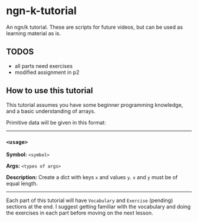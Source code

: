 # ngn-k-tutorial
An ngn/k tutorial. These are scripts for future videos, but can be used as learning material as is.

## TODOS
- all parts need exercises
- modified assignment in p2

## How to use this tutorial

This tutorial assumes you have some beginner programming knowledge, and a basic understanding of arrays.

Primitive data will be given in this format:

---

### `<usage>` <primitive name>

**Symbol:** `<symbol>`

**Args:** `<types of args>`

**Description:** Create a dict with keys `x` and values `y`. `x` and `y` must be of equal length.

---

Each part of this tutorial will have `Vocabulary` and `Exercise` (pending) sections at the end. I suggest getting familiar with the vocabulary and doing the exercises in each part before moving on the next lesson. 